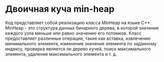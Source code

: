 # Двоичная куча min-heap
Код представляет собой реализацию класса MinHeap на языке C++. MinHeap - это структура данных бинарного дерева, в которой значение каждого узла меньше или равно значению его потомков. Класс предоставляет различные операции, такие как вставка, извлечение минимального элемента, изменение значения элемента по заданному индексу, проверка является ли дерево кучей, поиск максимального элемента, удаление максимального элемента и т. д.
